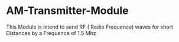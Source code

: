 # AM-Transmitter-Module
This Module is intend to send RF  ( Radio Frequence) waves for short Distances by a Frequence of 1.5 Mhz 
